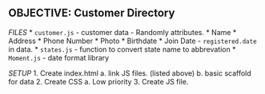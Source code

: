 ## OBJECTIVE: Customer Directory

*FILES*
    * `customer.js` - customer data
         - Randomly attributes.
            * Name
            * Address
            * Phone Number
            * Photo
            * Birthdate
            * Join Date - `registered.date` in data.
    * `states.js` - function to convert state name to abbrevation
    * `Moment.js` - date format library

*SETUP*
    1. Create index.html
        a. link JS files. (listed above)
        b. basic scaffold for data
    2. Create CSS
        a. Low priority
    3. Create JS file.
